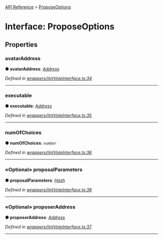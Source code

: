 [API Reference](../README.md) > [ProposeOptions](../interfaces/ProposeOptions.md)



# Interface: ProposeOptions


## Properties
<a id="avatarAddress"></a>

###  avatarAddress

**●  avatarAddress**:  *[Address](../#Address)* 

*Defined in [wrappers/iIntVoteInterface.ts:34](https://github.com/daostack/arc.js/blob/f343aa24/lib/wrappers/iIntVoteInterface.ts#L34)*





___

<a id="executable"></a>

###  executable

**●  executable**:  *[Address](../#Address)* 

*Defined in [wrappers/iIntVoteInterface.ts:35](https://github.com/daostack/arc.js/blob/f343aa24/lib/wrappers/iIntVoteInterface.ts#L35)*





___

<a id="numOfChoices"></a>

###  numOfChoices

**●  numOfChoices**:  *`number`* 

*Defined in [wrappers/iIntVoteInterface.ts:36](https://github.com/daostack/arc.js/blob/f343aa24/lib/wrappers/iIntVoteInterface.ts#L36)*





___

<a id="proposalParameters"></a>

### «Optional» proposalParameters

**●  proposalParameters**:  *[Hash](../#Hash)* 

*Defined in [wrappers/iIntVoteInterface.ts:38](https://github.com/daostack/arc.js/blob/f343aa24/lib/wrappers/iIntVoteInterface.ts#L38)*





___

<a id="proposerAddress"></a>

### «Optional» proposerAddress

**●  proposerAddress**:  *[Address](../#Address)* 

*Defined in [wrappers/iIntVoteInterface.ts:37](https://github.com/daostack/arc.js/blob/f343aa24/lib/wrappers/iIntVoteInterface.ts#L37)*





___



